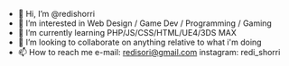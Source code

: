 - 👋 Hi, I’m @redishorri
- 👀 I’m interested in Web Design / Game Dev / Programming / Gaming
- 🌱 I’m currently learning PHP/JS/CSS/HTML/UE4/3DS MAX
- 💞️ I’m looking to collaborate on anything relative to what i'm doing
- 📫 How to reach me e-mail: redisori@gmail.com
                     instagram: redi_shorri
